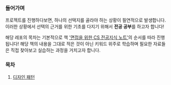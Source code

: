 ### 들어가며

프로젝트를 진행하다보면, 하나의 선택지를 골라야 하는 상황이 필연적으로 발생합니다.
이러한 상황에서 선택의 근거를 위한 기초를 다지기 위해서 **전공 공부**를 하고자 합니다!

해당 레포의 목차는 기본적으로 책 ['면접을 위한 CS 전공지식 노트'](https://product.kyobobook.co.kr/detail/S000001834833)의 순서를 따라 진행됩니다! 해당 책의 내용을 그대로 적은 것이 아닌 키워드 위주로 학습하며 필요한 자료들은 직접 찾아보고 실습하는 과정을 거치고자 합니다.

### 목차

1. [디자인 패턴](디자인%20패턴/README.md)
